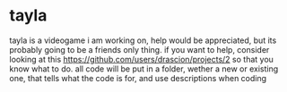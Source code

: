 # tayla
tayla is a videogame i am working on, help would be appreciated, but its probably going to be a friends only thing.
if you want to help, consider looking at this https://github.com/users/drascion/projects/2 so that you know what to do.
all code will be put in a folder, wether a new or existing one, that tells what the code is for, and use descriptions when coding
